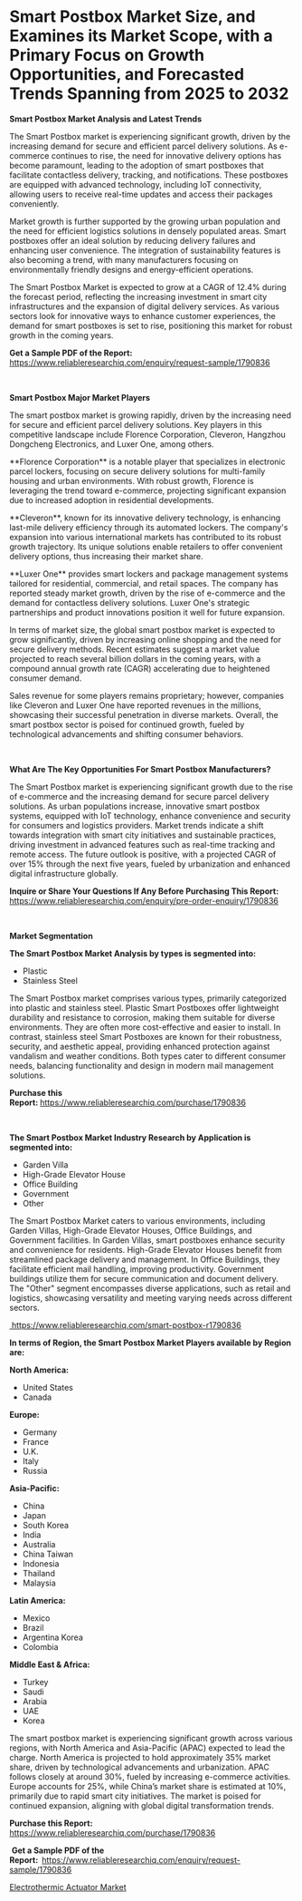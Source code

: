 <p><h1>Smart Postbox Market Size, and Examines its Market Scope, with a Primary Focus on Growth Opportunities, and Forecasted Trends Spanning from 2025 to 2032</h1></p><p><strong>Smart Postbox Market Analysis and Latest Trends</strong></p>
<p><p>The Smart Postbox market is experiencing significant growth, driven by the increasing demand for secure and efficient parcel delivery solutions. As e-commerce continues to rise, the need for innovative delivery options has become paramount, leading to the adoption of smart postboxes that facilitate contactless delivery, tracking, and notifications. These postboxes are equipped with advanced technology, including IoT connectivity, allowing users to receive real-time updates and access their packages conveniently.</p><p>Market growth is further supported by the growing urban population and the need for efficient logistics solutions in densely populated areas. Smart postboxes offer an ideal solution by reducing delivery failures and enhancing user convenience. The integration of sustainability features is also becoming a trend, with many manufacturers focusing on environmentally friendly designs and energy-efficient operations.</p><p>The Smart Postbox Market is expected to grow at a CAGR of 12.4% during the forecast period, reflecting the increasing investment in smart city infrastructures and the expansion of digital delivery services. As various sectors look for innovative ways to enhance customer experiences, the demand for smart postboxes is set to rise, positioning this market for robust growth in the coming years.</p></p>
<p><strong>Get a Sample PDF of the Report:&nbsp;</strong> <a href="https://www.reliableresearchiq.com/enquiry/request-sample/1790836?utm_campaign=2447&utm_medium=2&utm_source=Github&utm_content=ia&utm_term=19022025&utm_id=smart-postbox">https://www.reliableresearchiq.com/enquiry/request-sample/1790836</a></p>
<p>&nbsp;</p>
<p><strong>Smart Postbox Major Market Players</strong></p>
<p><p>The smart postbox market is growing rapidly, driven by the increasing need for secure and efficient parcel delivery solutions. Key players in this competitive landscape include Florence Corporation, Cleveron, Hangzhou Dongcheng Electronics, and Luxer One, among others. </p><p>**Florence Corporation** is a notable player that specializes in electronic parcel lockers, focusing on secure delivery solutions for multi-family housing and urban environments. With robust growth, Florence is leveraging the trend toward e-commerce, projecting significant expansion due to increased adoption in residential developments.</p><p>**Cleveron**, known for its innovative delivery technology, is enhancing last-mile delivery efficiency through its automated lockers. The company's expansion into various international markets has contributed to its robust growth trajectory. Its unique solutions enable retailers to offer convenient delivery options, thus increasing their market share.</p><p>**Luxer One** provides smart lockers and package management systems tailored for residential, commercial, and retail spaces. The company has reported steady market growth, driven by the rise of e-commerce and the demand for contactless delivery solutions. Luxer One's strategic partnerships and product innovations position it well for future expansion.</p><p>In terms of market size, the global smart postbox market is expected to grow significantly, driven by increasing online shopping and the need for secure delivery methods. Recent estimates suggest a market value projected to reach several billion dollars in the coming years, with a compound annual growth rate (CAGR) accelerating due to heightened consumer demand.</p><p>Sales revenue for some players remains proprietary; however, companies like Cleveron and Luxer One have reported revenues in the millions, showcasing their successful penetration in diverse markets. Overall, the smart postbox sector is poised for continued growth, fueled by technological advancements and shifting consumer behaviors.</p></p>
<p>&nbsp;</p>
<p><strong>What Are The Key Opportunities For Smart Postbox Manufacturers?</strong></p>
<p><p>The Smart Postbox market is experiencing significant growth due to the rise of e-commerce and the increasing demand for secure parcel delivery solutions. As urban populations increase, innovative smart postbox systems, equipped with IoT technology, enhance convenience and security for consumers and logistics providers. Market trends indicate a shift towards integration with smart city initiatives and sustainable practices, driving investment in advanced features such as real-time tracking and remote access. The future outlook is positive, with a projected CAGR of over 15% through the next five years, fueled by urbanization and enhanced digital infrastructure globally.</p></p>
<p><strong>Inquire or Share Your Questions If Any Before Purchasing This Report:</strong> <a href="https://www.reliableresearchiq.com/enquiry/pre-order-enquiry/1790836?utm_campaign=2447&utm_medium=2&utm_source=Github&utm_content=ia&utm_term=19022025&utm_id=smart-postbox">https://www.reliableresearchiq.com/enquiry/pre-order-enquiry/1790836</a></p>
<p>&nbsp;</p>
<p><strong>Market Segmentation</strong></p>
<p><strong>The Smart Postbox Market Analysis by types is segmented into:</strong></p>
<p><ul><li>Plastic</li><li>Stainless Steel</li></ul></p>
<p><p>The Smart Postbox market comprises various types, primarily categorized into plastic and stainless steel. Plastic Smart Postboxes offer lightweight durability and resistance to corrosion, making them suitable for diverse environments. They are often more cost-effective and easier to install. In contrast, stainless steel Smart Postboxes are known for their robustness, security, and aesthetic appeal, providing enhanced protection against vandalism and weather conditions. Both types cater to different consumer needs, balancing functionality and design in modern mail management solutions.</p></p>
<p><strong>Purchase this Report:&nbsp;</strong><a href="https://www.reliableresearchiq.com/purchase/1790836?utm_campaign=2447&utm_medium=2&utm_source=Github&utm_content=ia&utm_term=19022025&utm_id=smart-postbox">https://www.reliableresearchiq.com/purchase/1790836</a></p>
<p>&nbsp;</p>
<p><strong>The Smart Postbox Market Industry Research by Application is segmented into:</strong></p>
<p><ul><li>Garden Villa</li><li>High-Grade Elevator House</li><li>Office Building</li><li>Government</li><li>Other</li></ul></p>
<p><p>The Smart Postbox Market caters to various environments, including Garden Villas, High-Grade Elevator Houses, Office Buildings, and Government facilities. In Garden Villas, smart postboxes enhance security and convenience for residents. High-Grade Elevator Houses benefit from streamlined package delivery and management. In Office Buildings, they facilitate efficient mail handling, improving productivity. Government buildings utilize them for secure communication and document delivery. The "Other" segment encompasses diverse applications, such as retail and logistics, showcasing versatility and meeting varying needs across different sectors.</p></p>
<p><a href="https://www.reliableresearchiq.com/smart-postbox-r1790836?utm_campaign=2447&utm_medium=2&utm_source=Github&utm_content=ia&utm_term=19022025&utm_id=smart-postbox">&nbsp;https://www.reliableresearchiq.com/smart-postbox-r1790836</a></p>
<p><strong>In terms of Region, the Smart Postbox Market Players available by Region are:</strong></p>
<p>
    <p> <strong> North America: </strong>
        <ul>
            <li>United States</li>
            <li>Canada</li>
        </ul>
        </p> 
    <p> <strong> Europe: </strong>
        <ul>
            <li>Germany</li>
            <li>France</li>
            <li>U.K.</li>
            <li>Italy</li>
            <li>Russia</li>
        </ul>
        </p> 
    <p> <strong> Asia-Pacific: </strong>
        <ul>
            <li>China</li>
            <li>Japan</li>
            <li>South Korea</li>
            <li>India</li>
            <li>Australia</li>
            <li>China Taiwan</li>
            <li>Indonesia</li>
            <li>Thailand</li>
            <li>Malaysia</li>
        </ul>
        </p> 
    <p> <strong> Latin America: </strong>
        <ul>
            <li>Mexico</li>
            <li>Brazil</li>
            <li>Argentina Korea</li>
            <li>Colombia</li>
        </ul>
        </p> 
    <p> <strong> Middle East & Africa: </strong>
        <ul>
            <li>Turkey</li>
            <li>Saudi</li>
            <li>Arabia</li>
            <li>UAE</li>
            <li>Korea</li>
        </ul>
    </p>
    </p>
<p><p>The smart postbox market is experiencing significant growth across various regions, with North America and Asia-Pacific (APAC) expected to lead the charge. North America is projected to hold approximately 35% market share, driven by technological advancements and urbanization. APAC follows closely at around 30%, fueled by increasing e-commerce activities. Europe accounts for 25%, while China’s market share is estimated at 10%, primarily due to rapid smart city initiatives. The market is poised for continued expansion, aligning with global digital transformation trends.</p></p>
<p><strong>Purchase this Report: </strong><a href="https://www.reliableresearchiq.com/purchase/1790836?utm_campaign=2447&utm_medium=2&utm_source=Github&utm_content=ia&utm_term=19022025&utm_id=smart-postbox">https://www.reliableresearchiq.com/purchase/1790836</a></p>
<p>&nbsp;<strong>Get a Sample PDF of the Report:&nbsp;&nbsp;</strong><a href="https://www.reliableresearchiq.com/enquiry/request-sample/1790836?utm_campaign=2447&utm_medium=2&utm_source=Github&utm_content=ia&utm_term=19022025&utm_id=smart-postbox">https://www.reliableresearchiq.com/enquiry/request-sample/1790836</a></p>
<p><strong></strong></p>
<p><p><a href="https://github.com/katonmarti489/Market-Research-Report-List-1/blob/main/electrothermic-actuator-market.md?utm_campaign=2447&utm_medium=2&utm_source=Github&utm_content=ia&utm_term=19022025&utm_id=smart-postbox">Electrothermic Actuator Market</a></p></p>